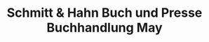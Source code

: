 ---
title: "Schmitt & Hahn Buch und Presse Buchhandlung May"
url: /heppenheim/schmitt-und-hahn-buch-und-presse-buchhandlung-may/
shop: Bücher
---